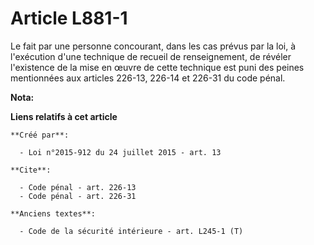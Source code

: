 # Article L881-1

Le fait par une personne concourant, dans les cas prévus par la loi, à l'exécution d'une technique de recueil de
renseignement, de révéler l'existence de la mise en œuvre de cette technique est puni des peines mentionnées aux articles
226-13, 226-14 et 226-31 du code pénal.

**Nota:**



**Liens relatifs à cet article**

	**Créé par**:

	  - Loi n°2015-912 du 24 juillet 2015 - art. 13

	**Cite**:

	  - Code pénal - art. 226-13
	  - Code pénal - art. 226-31

	**Anciens textes**:

	  - Code de la sécurité intérieure - art. L245-1 (T)
